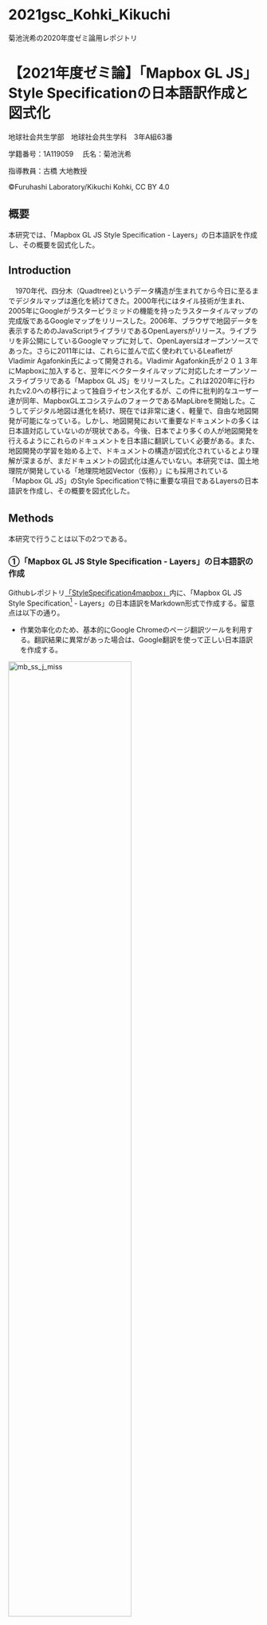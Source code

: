 # 2021gsc_Kohki_Kikuchi
菊池洸希の2020年度ゼミ論用レポジトリ
# 【2021年度ゼミ論】「Mapbox GL JS」Style Specificationの日本語訳作成と図式化
地球社会共生学部　地球社会共生学科　3年A組63番  

学籍番号：1A119059  　氏名：菊池洸希 

指導教員：古橋 大地教授   

©︎Furuhashi Laboratory/Kikuchi Kohki, CC BY 4.0

## 概要  
本研究では、「Mapbox GL JS Style Specification - Layers」の日本語訳を作成し、その概要を図式化した。

## Introduction
　1970年代、四分木（Quadtree)というデータ構造が生まれてから今日に至るまでデジタルマップは進化を続けてきた。2000年代にはタイル技術が生まれ、2005年にGoogleがラスターピラミッドの機能を持ったラスタータイルマップの完成版であるGoogleマップをリリースした。2006年、ブラウザで地図データを表示するためのJavaScriptライブラリであるOpenLayersがリリース。ライブラリを非公開にしているGoogleマップに対して、OpenLayersはオープンソースであった。さらに2011年には、これらに並んで広く使われているLeafletがVladimir Agafonkin氏によって開発される。Vladimir Agafonkin氏が２０１３年にMapboxに加入すると、翌年にベクタータイルマップに対応したオープンソースライブラリである「Mapbox GL JS」をリリースした。これは2020年に行われたv2.0への移行によって独自ライセンス化するが、この件に批判的なユーザー達が同年、MapboxGLエコシステムのフォークであるMapLibreを開始した。こうしてデジタル地図は進化を続け、現在では非常に速く、軽量で、自由な地図開発が可能になっている。しかし、地図開発において重要なドキュメントの多くは日本語対応していないのが現状である。今後、日本でより多くの人が地図開発を行えるようにこれらのドキュメントを日本語に翻訳していく必要がある。また、地図開発の学習を始める上で、ドキュメントの構造が図式化されているとより理解が深まるが、まだドキュメントの図式化は進んでいない。本研究では、国土地理院が開発している「地理院地図Vector（仮称）」にも採用されている「Mapbox GL JS」のStyle Specificationで特に重要な項目であるLayersの日本語訳を作成し、その概要を図式化した。

## Methods　　
本研究で行うことは以下の2つである。
  
### ①「Mapbox GL JS Style Specification - Layers」の日本語訳の作成

Githubレポジトリ[「StyleSpecification4mapbox」](https://github.com/furuhashilab/StyleSpecification4mapbox)内に、「Mapbox GL JS Style Specification[^1] - Layers」の日本語訳をMarkdown形式で作成する。留意点は以下の通り。
[^1]:Mapox. “Mapbox GL JS Style Specification”. Mapbox Docs. 2022-1-6. https://docs.mapbox.com/mapbox-gl-js/style-spec/, (参照 2022-2-3).

- 作業効率化のため、基本的にGoogle Chromeのページ翻訳ツールを利用する。翻訳結果に異常があった場合は、Google翻訳を使って正しい日本語訳を作成する。

<img width="70%" alt="mb_ss_j_miss" src="https://github.com/furuhashilab/2021gsc_Kohki_Kikuchi/blob/8989977e2c36a2d8ec6dcf70e5694c099ea5abe4/mb_ss_j_miss.png">

<img width="70%" alt="gt_01" src="https://github.com/furuhashilab/2021gsc_Kohki_Kikuchi/blob/8989977e2c36a2d8ec6dcf70e5694c099ea5abe4/gt_01.png">

- 各タイトルやワードには原文と同様のリンクを付け、Mapboxのページに移動できるようにする。

<img width="70%" alt="mb_ss_j_link" src="https://github.com/furuhashilab/2021gsc_Kohki_Kikuchi/blob/8989977e2c36a2d8ec6dcf70e5694c099ea5abe4/mb_ss_j_link.png">

- 列挙型で用いられる"visible"や"none"のようなワード、ブルー値で用いられる"true"と"false"、文字列の配列で用いられる"visible"や "none"等のワードは開発の際にそのまま使用することを考慮し、原文の通りに記載する。

<img width="70%" alt="mb_ss_j_word" src="https://github.com/furuhashilab/2021gsc_Kohki_Kikuchi/blob/8989977e2c36a2d8ec6dcf70e5694c099ea5abe4/mb_ss_j_word.png">

### ②「Mapbox GL JS Style Specification - Layers」の図式化

「UML 2 クラス図の概要[^2]」を参照し、UMLクラス図の形式に則り、「Mapbox GL JS Style Specification - Layers」の図式化を行う。図の作成にはCanva(グラフィックデザインプラットフォーム)を利用する。正式な形式に近づけるため、図は英語表記にする。図はレイヤー構造が視覚的に把握できるよう、配置と配色を構造ごとに変更する。また、オプション機能にはアイコンを付け、図をシンプルに表現する。
[^2]:Scott W. Ambler. “UML 2 クラス図の概要”. アジャイルモデリング(AM) 公式サイト. 2003. https://www.ogis-ri.co.jp/otc/swec/process/am-res/am/artifacts/classDiagram.html#DesignClassDiagrams, (参照 2022-2-3).

<img width="70%" alt="canva_01" src="https://github.com/furuhashilab/2021gsc_Kohki_Kikuchi/blob/54ceacd0a529b718793b724247176fbedc7839a0/canva_01.png">

## Results　　

Githubレポジトリ　[StyleSpecification4mapbox/Layers](https://github.com/furuhashilab/StyleSpecification4mapbox/blob/fd5ef5c7cfc9304c7b704431d6ab746eb0ad68a5/Layers.md)

<img alt="qr_StyleSpecification4mapbox:Layers" src="https://github.com/furuhashilab/2021gsc_Kohki_Kikuchi/blob/9d1cab7154cf27f8b7dba5427592b587fa7a98a4/qr_StyleSpecification4mapbox:Layers.png">

UMLクラス図

<img width="80%" alt="uml_layers_01" src="https://github.com/furuhashilab/2021gsc_Kohki_Kikuchi/blob/9d1cab7154cf27f8b7dba5427592b587fa7a98a4/uml_layers_01.png">

## Discussion

### 日本語訳について

**①翻訳できないワードはどう表記すべきか**

<img width="70%" alt="gh_ss_j_antialiased" src="https://github.com/furuhashilab/2021gsc_Kohki_Kikuchi/blob/9d1cab7154cf27f8b7dba5427592b587fa7a98a4/gh_ss_j_antialiased.png">

上記の画像のように、"antialiased"等のワードは翻訳することができない。こういったワードはカタカナ表記、原文通りの表記のどちらにすべきか。

**②開発時に直接書き込むワードとそうでないものの差別化ができていない。**

<img width="70%" alt="mb_ss_j_word" src="https://github.com/furuhashilab/2021gsc_Kohki_Kikuchi/blob/8989977e2c36a2d8ec6dcf70e5694c099ea5abe4/mb_ss_j_word.png">

上記の画像のように、"map"等の開発時に直接書き込むワードにはクォーテーションマーク（日本語には鉤括弧）を付けているが原本と表現が異なる。より理解しやすくするために、原本に近い表現に統一すべきである。

**③翻訳するワードと原文の通りに記載するワードとの線引きが不明瞭であった。**

<img width="70%" alt="mb_ss_j_word" src="https://github.com/furuhashilab/2021gsc_Kohki_Kikuchi/blob/8989977e2c36a2d8ec6dcf70e5694c099ea5abe4/mb_ss_j_word.png">

上記の画像のように、「丸」と"round"は同じワードであるが、説明のため上部には「丸」、開発時を意識して下部には"round"と記載した。しかしこの状態では「丸」と"round"が同じワードであると表現できていないため誤解を招く恐れがある。

**④参照URLが多く、MDファイルの中身がまとまっていない**

<img width="70%" alt="gh_ss_j_code" src="https://github.com/furuhashilab/2021gsc_Kohki_Kikuchi/blob/f14a15e55c123b89952311a11d18f08123182196/gh_ss_j_code.png">

上記画像はMDファイルの中身であるが、同じURLが何度も出てきている。このような状態では、アップデートがあった際に簡単に修正することができない。

**解決策**

<img width="70%" alt="mb_ss_j_word" src="https://github.com/furuhashilab/2021gsc_Kohki_Kikuchi/blob/ed5c4a94505d4d92a8ea06adf86b1b9a33ca3b21/React_home.png">

以上に挙げた課題に対し、React Docs[^3]を先行研究として比較対象にし、解決策を提示する。Reactはユーザインタフェース構築のためのJavaScriptライブラリであり、日本語版のドキュメントが用意されている。一部、「Mapbox GL JS Style Specification - Layers」と似ている点もあるため参考にした。
[^3]:React. “Docs”. React. 2020-10-5. https://ja.reactjs.org/docs/getting-started.html, (参照 2022-2-3).

<img width="70%" alt="mb_ss_j_word" src="https://github.com/furuhashilab/2021gsc_Kohki_Kikuchi/blob/ed5c4a94505d4d92a8ea06adf86b1b9a33ca3b21/React_props.png">

課題①に関して、Reactドキュメント内では「コンポーネントコンポジション」と"props"という2つのワードに対し、異なる表記がされている。"props"とは、Reactの機能の1つである。つまり、固有名詞は原文のまま記載するというルールになっていると考えられる。

<img width="70%" alt="mb_ss_j_word" src="https://github.com/furuhashilab/2021gsc_Kohki_Kikuchi/blob/ed5c4a94505d4d92a8ea06adf86b1b9a33ca3b21/React_code.png">

課題②について、Reactドキュメントでも開発時に直接書き込むワードには日本語版でも分かりやすい工夫がされている。「Markdown記法 サンプル集[^4]」に以下の解説があった。
[^4]:@tbpgr. “Markdown記法 サンプル集”. Qiita. 2020-3-27. http://qiita.com/tbpgr/items/989c6badefff69377da7, (参照 2022-2-3).

> バッククォートで文字列を囲むことでコードの一部を表示可能です。
> 
> 記述例   
> インストールコマンドは`gem install hoge`です

よって原本に近づけるため、開発時に直接書き込むワードについてはバッククォートを用いる表現に統一することが望ましい。

課題③については、課題①、②に対する解決策で提示したルールを適応し統一することが適切であると考える。つまり翻訳できないワードについては、固有名詞と開発時に直接書き込むワードは原文の通りに記載し、そうでない場合はカタカナ表記にする。また、同じワードに対し異なる表記を用いることはすべきではない。

課題④について、「Markdown記法 サンプル集[^4]」に適切な解決策を発見した。

> Markdownの文書の途中に長いリンクを記述したくない場合は、同じリンクの参照を何度も利用する場合は、リンク先への参照を定義することができます。
> 
> ```
> [こっちからgoogle][google]  
> その他の文章  
> [こっちからもgoogle][google]  
> 
> [google]: https://www.google.co.jp/
> ```

MD形式での日本語訳作成においては、定義参照リンクを活用することを統一すべきである。

### 図式化について

「Mapbox GL JS Style Specification - Layers」は最も記述の多いドキュメントであり、その多くがタイプの詳細な設定についてである。本研究ではこれらを全て図にまとめるのは情報過多であるとの判断で、タイプ１０種類のみを掲載している。UMLクラス図の継承階層の概念を用いて、レイヤー構造を視覚的に表現するために、それらがどこの項目に属するのかを矢印で示した。本来、UML図では色を使うことはないが、本研究は「Mapbox GL JS Style Specification - Layers」の理解を補助することが目的であるため、階層ごとに色分けをした。本研究の目的に合わせた図を作成することはできたが、「Mapbox GL JS」を用いたウェブ地図の構造はSourcesやRoot等の概念も含めた複雑なものである。それらを含めた全体の構造を表現することを考慮すると、コンポジション表現なども活用すべきである。

## Conclusion　　　

今後の課題としては、以下の３つが挙げられる。　　    
- 「Mapbox GL JS Style Specification - Layers」日本語版の翻訳ルール統一  
- 「Mapbox GL JS Style Specification」全項目の日本語訳作成
- 「Mapbox GL JS Style Specification」各項目および全体の図式化

デジタル地図に関するドキュメントの日本語訳はまだ少ないが、今後日本国内で独自の地図開発が広がると、ドキュメントの日本語訳の需要は高まる。しかし各ドキュメントが独自の翻訳ルールで作成していてはユーザーにとっては理解し難くなる。本研究をさらに進めることでそうしたユーザーのサポートができる。さらにオープンソース等が図式化されていくことでユーザーの理解が深まり、より発展的な活用が期待できる。

## Acknowledgements/謝辞
本研究を進めるにあたり地球社会共生学部の古橋大地教授をはじめ多くの方々より多大な助言を賜りました。厚く感謝を申し上げます。
 
## 資料
**進捗管理用プロジェクト**  
https://github.com/furuhashilab/2021gsc_Kohki_Kikuchi/projects/3  
**最終プレゼン資料**  
https://docs.google.com/presentation/d/13QyPYV9XP0rMW9lBEhvvMw2V1saTevBbOVW-3ukvOms/edit?usp=sharing    
**参考文献リスト**   
https://docs.google.com/spreadsheets/d/1XJQ7ZuN18UEj8fmp4vFUclrJZ3TLgDixdDmo9DB-RRg/edit#gid=0　  
**「Mapbox GL JS Style Specification」日本語版　Githubレポジトリ**  
https://github.com/furuhashilab/StyleSpecification4mapbox/blob/ed5cd80c0f0872f9057f81ea1e251339c9d272d4/Layers.md
